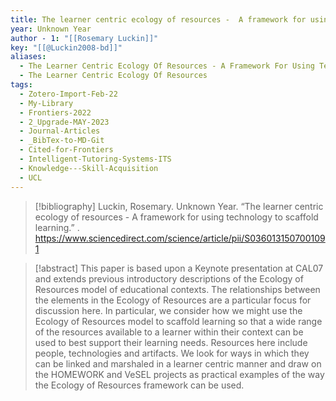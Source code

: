```yaml
---
title: The learner centric ecology of resources -  A framework for using technology to scaffold learning
year: Unknown Year
author - 1: "[[Rosemary Luckin]]"
key: "[[@Luckin2008-bd]]"
aliases:
  - The Learner Centric Ecology Of Resources - A Framework For Using Technology To Scaffold Learning
  - The Learner Centric Ecology Of Resources
tags:
  - Zotero-Import-Feb-22
  - My-Library
  - Frontiers-2022
  - 2_Upgrade-MAY-2023
  - Journal-Articles
  - _BibTex-to-MD-Git
  - Cited-for-Frontiers
  - Intelligent-Tutoring-Systems-ITS
  - Knowledge---Skill-Acquisition
  - UCL
---
```


> [!bibliography]
> Luckin, Rosemary. Unknown Year. “The learner centric ecology of resources -  A framework for using technology to scaffold learning.” . https://www.sciencedirect.com/science/article/pii/S0360131507001091

> [!abstract]
> This paper is based upon a Keynote presentation at CAL07 and extends previous introductory descriptions of the Ecology of Resources model of educational contexts. The relationships between the elements in the Ecology of Resources are a particular focus for discussion here. In particular, we consider how we might use the Ecology of Resources model to scaffold learning so that a wide range of the resources available to a learner within their context can be used to best support their learning needs. Resources here include people, technologies and artifacts. We look for ways in which they can be linked and marshaled in a learner centric manner and draw on the HOMEWORK and VeSEL projects as practical examples of the way the Ecology of Resources framework can be used.